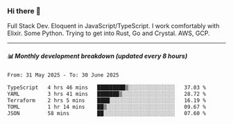 ### Hi there 👋

Full Stack Dev. Eloquent in JavaScript/TypeScript. I work comfortably with Elixir. Some Python. Trying to get into Rust, Go and Crystal. AWS, GCP.

***

##### 📊 Monthly development breakdown (updated every 8 hours)

<!--START_SECTION:waka-->

```txt
From: 31 May 2025 - To: 30 June 2025

TypeScript   4 hrs 46 mins   █████████▒░░░░░░░░░░░░░░░   37.03 %
YAML         3 hrs 41 mins   ███████▒░░░░░░░░░░░░░░░░░   28.72 %
Terraform    2 hrs 5 mins    ████░░░░░░░░░░░░░░░░░░░░░   16.19 %
TOML         1 hr 14 mins    ██▒░░░░░░░░░░░░░░░░░░░░░░   09.67 %
JSON         58 mins         ██░░░░░░░░░░░░░░░░░░░░░░░   07.60 %
```

<!--END_SECTION:waka-->
